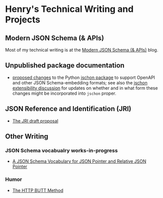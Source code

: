 # Henry's Technical Writing and Projects

## Modern JSON Schema (& APIs)

Most of my technical writing is at the [Modern JSON Schema (& APIs)](https://modern-json-schema.com) blog.

## Unpublished package documentation

* [proposed changes](./renderings/jschon-for-oascomply) to the Python [jschon package](https://pypi.org/project/jschon/) to support OpenAPI and other JSON Schema-embedding formats; see also the [jschon extensibility discussion](https://github.com/marksparkza/jschon/discussions/108) for updates on whether and in what form these changes might be incorporated into `jschon` proper.

## JSON Reference and Identification (JRI)

* [The JRI draft proposal](./renderings/draft-handrews-jri.html)

## Other Writing

### JSON Schema vocabualry works-in-progress
* [A JSON Schema Vocabulary for JSON Pointer and Relative JSON Pointer](/jsonpointer-jsonschema-vocabulary/)

### Humor
* [The HTTP BUTT Method](./lulz/draft-handrews-butt-method.html)
